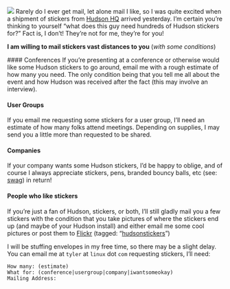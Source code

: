 ![](http://farm3.static.flickr.com/2743/4425921960_a056d816f1_m.jpg) Rarely do I ever get mail, let alone mail I like, so I was quite excited when a shipment of stickers from [Hudson HQ](http://tinyurl.com/SunSantaClaraCampus) arrived yesterday. I’m certain you’re thinking to yourself “what does this guy need hundreds of Hudson stickers for?” Fact is, I don’t! They’re not for me, they’re for you!

**I am willing to mail stickers vast distances to you** (_with some conditions_)

\#\#\#\# Conferences If you’re presenting at a conference or otherwise would like some Hudson stickers to go around, email me with a rough estimate of how many you need. The only condition being that you tell me all about the event and how Hudson was received after the fact (this may involve an interview).

#### User Groups

If you email me requesting some stickers for a user group, I’ll need an estimate of how many folks attend meetings. Depending on supplies, I may send you a little more than requested to be shared.

#### Companies

If your company wants some Hudson stickers, I’d be happy to oblige, and of course I always appreciate stickers, pens, branded bouncy balls, etc (see: <a href="http://en.wikipedia.org/wiki/Promotional%20item" id="aptureLink_R5zxZUYv2n">swag</a>) in return!

#### People who like stickers

If you’re just a fan of Hudson, stickers, or both, I’ll still gladly mail you a few stickers with the condition that you take pictures of where the stickers end up (and maybe of your Hudson install) and either email me some cool pictures or post them to <a href="http://www.crunchbase.com/company/flickr" id="aptureLink_S4ASBrm3CN">Flickr</a> (tagged: “[hudsonstickers](http://www.flickr.com/photos/agentdero/tags/hudsonstickers/)”)

I will be stuffing envelopes in my free time, so there may be a slight delay. You can email me at `tyler` at `linux` dot `com` requesting stickers, I’ll need:

    How many: (estimate)
    What for: (conference|usergroup|company|iwantsomeokay)
    Mailing Address:
